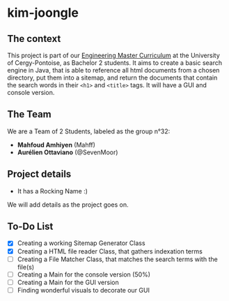 # kim-joongle

## The context
This project is part of our [Engineering Master Curriculum](https://depinfo.u-cergy.fr/cmi/) at the University of Cergy-Pontoise, as Bachelor 2 students. It aims to create a basic search engine in Java, that is able to reference all html documents from a chosen directory, put them into a sitemap, and return the documents that contain the search words in their ```<h1>``` and ```<title>``` tags. It will have a GUI and console version.

## The Team
We are a Team of 2 Students, labeled as the group n°32:
* **Mahfoud Amhiyen** (Mahff)
* **Aurélien Ottaviano** (@SevenMoor)

## Project details
* It has a Rocking Name :)

We will add details as the project goes on.

## To-Do List
- [x] Creating a working Sitemap Generator Class
- [x] Creating a HTML file reader Class, that gathers indexation terms
- [ ] Creating a File Matcher Class, that matches the search terms with the file(s)
- [ ] Creating a Main for the console version (50%)
- [ ] Creating a Main for the GUI version
- [ ] Finding wonderful visuals to decorate our GUI
